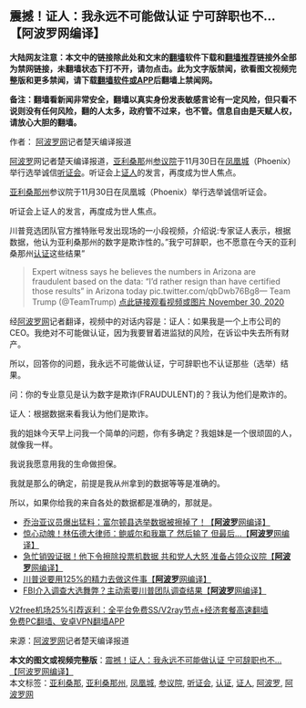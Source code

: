  <h2>震撼！证人：我永远不可能做认证 宁可辞职也不…【阿波罗网编译】</h2> <p class="notice"><b>大陆网友注意：本文中的链接除此处和文末的<a href="https://github.com/bannedbook/fanqiang" >翻墙</a>软件下载和<a href="https://github.com/killgcd/justmysocks/blob/master/README.md">翻墙推荐</a>链接外全部为禁网链接，未翻墙状态下打不开，请勿点击。此为文字版禁闻，欲看图文视频完整版和更多禁闻，请下载<a href="https://github.com/bannedbook/fanqiang">翻墙软件或APP</a>后翻墙上禁闻网。</p><p>备注：翻墙看新闻非常安全，翻墙以真实身份发表敏感言论有一定风险，但只看不说则没有任何风险，翻的人太多，政府管不过来，也不管。信息自由是天赋人权，请放心大胆的翻墙。</b></p>  <div class="entry"> <p>作者： <span class='wp_keywordlink_affiliate'><a href="https://www.aboluowang.com/" title="阿波罗网" target="_blank">阿波罗网</a></span>记者楚天编译报道</p> <p id="summary"><a href="https://www.bannedbook.org/bnews/tag/%E9%98%BF%E6%B3%A2%E7%BD%97/" class="st_tag internal_tag" rel="tag" title="标签 阿波罗 下的日志">阿波罗</a>网记者楚天编译报道，<a href="https://www.bannedbook.org/bnews/tag/%e4%ba%9a%e5%88%a9%e6%a1%91%e9%82%a3/" class="st_tag internal_tag" rel="tag" title="标签 亚利桑那 下的日志">亚利桑那</a>州<a href="https://www.bannedbook.org/bnews/tag/%e5%8f%82%e8%ae%ae%e9%99%a2/" class="st_tag internal_tag" rel="tag" title="标签 参议院 下的日志">参议院</a>于11月30日在<a href="https://www.bannedbook.org/bnews/tag/%E5%87%A4%E5%87%B0%E5%9F%8E/" class="st_tag internal_tag" rel="tag" title="标签 凤凰城 下的日志">凤凰城</a>（Phoenix）举行选举诚信<a href="https://www.bannedbook.org/bnews/tag/%e5%90%ac%e8%af%81%e4%bc%9a/" class="st_tag internal_tag" rel="tag" title="标签 听证会 下的日志">听证会</a>。听证会上<a href="https://www.bannedbook.org/bnews/tag/%E8%AF%81%E4%BA%BA/" class="st_tag internal_tag" rel="tag" title="标签 证人 下的日志">证人</a>的发言，再度成为世人焦点。</p> <p><a href="https://www.bannedbook.org/bnews/tag/%E4%BA%9A%E5%88%A9%E6%A1%91%E9%82%A3%E5%B7%9E/" class="st_tag internal_tag" rel="tag" title="标签 亚利桑那州 下的日志">亚利桑那州</a>参议院于11月30日在凤凰城（Phoenix）举行选举诚信听证会。</p> <p>听证会上证人的发言，再度成为世人焦点。</p> <p>川普竞选团队官方推特账号发出现场的一小段视频，介绍说:专家证人表示，根据数据，他认为亚利桑那州的数字是欺诈性的。&#8221;我宁可辞职，也不愿意在今天的亚利桑那州<a href="https://www.bannedbook.org/bnews/tag/%E8%AE%A4%E8%AF%81/" class="st_tag internal_tag" rel="tag" title="标签 认证 下的日志">认证</a>这些结果&#8221;</p>  <blockquote><p>Expert witness says he believes the numbers in Arizona are fraudulent based on the data: &#8220;I&#8217;d rather resign than have certified those results&#8221; in Arizona today pic.twitter.com/qbDwb76Bg8— Team Trump (@TeamTrump) <a href="https://twitter.com/TeamTrump/status/1333533891869757443?ref_src=twsrc%5Etfw">点此链接观看视频或图片 November 30, 2020</a></p></blockquote> <p>经<a href="https://www.bannedbook.org/bnews/tag/%e9%98%bf%e6%b3%a2%e7%bd%97%e7%bd%91/" class="st_tag internal_tag" rel="tag" title="标签 阿波罗网 下的日志">阿波罗网</a>记者翻译，视频中的对话内容是：证人：如果我是一个上市公司的CEO。我绝对不可能做认证，因为我要冒着进监狱的风险，在诉讼中失去所有财产。</p> <p>所以，回答你的问题，我永远不可能做认证，宁可辞职也不认证那些（选举）结果。</p> <p>问：你的专业意见是认为数字是欺诈(FRAUDULENT)的？我认为他们是欺诈的。</p> <p>证人：根据数据来看我认为他们是欺诈。</p>  <p>我的姐妹今天早上问我一个简单的问题，你有多确定？我姐妹是一个很顽固的人，就像我一样。</p> <p>我说我愿意用我的生命做担保。</p> <p>我就是那么的确定，前提是我从州拿到的数据等等是准确的。</p> <p>所以，如果你给我的来自各处的数据都是准确的，那就是。&nbsp;</p> <ul class='op-related-articles' title='相关阅读'> <li><a href='https://www.bannedbook.org/bnews/cnnews/20201201/1439960.html' target='_blank'>乔治亚议员爆出猛料：富尔顿县选举数据被擦掉了！【<b>阿波罗</b>网编译】</a></li> <li><a href='https://www.bannedbook.org/bnews/topimagenews/20201130/1439556.html' target='_blank'>惊心动魄！林伍德大律师：鲍威尔和我赢了 然后输了 但最后...【<b>阿波罗</b>网编译】</a></li> <li><a href='https://www.bannedbook.org/bnews/cnnews/20201130/1439498.html' target='_blank'>急忙销毁证据！他下令擦除投票机数据 共和党人大怒 准备占领众议院【<b>阿波罗</b>网编译】</a></li> <li><a href='https://www.bannedbook.org/bnews/topimagenews/20201130/1439486.html' target='_blank'>川普说要用125%的精力去做这件事【<b>阿波罗</b>网编译】</a></li> <li><a href='https://www.bannedbook.org/bnews/cnnews/20201130/1439428.html' target='_blank'>FBI介入调查大选舞弊？主动索要川普团队调查结果【<b>阿波罗</b>网编译】</a></li> </ul> <p class="texttj"> <a href="https://github.com/bannedbook/fanqiang/wiki/V2ray%E6%9C%BA%E5%9C%BA" target="_blank">V2free机场25%引荐返利：全平台免费SS/V2ray节点+经济套餐高速翻墙</a><br/> <a href="https://github.com/bannedbook/fanqiang/wiki/%E7%A6%81%E9%97%BB%E7%BD%91%E5%AE%89%E5%8D%93%E7%BF%BB%E5%A2%99%E6%96%B0%E9%97%BBAPP" target="_blank">免费PC翻墙、安卓VPN翻墙APP</a></p><p> 来源：<a href="https://www.aboluowang.com/2020/1201/1529190.html" target="_blank">阿波罗网</a>记者楚天编译报道 </p> <a name='sharetosocial'></a>       <div><b>本文的图文或视频完整版</b>：<a href='https://www.bannedbook.org/bnews/cnnews/20201201/1440032.html'>震撼！证人：我永远不可能做认证 宁可辞职也不…【阿波罗网编译】</a></div>  </div><!--END ENTRY--> <div class="postfooter"> <div>本文标签：<a href="https://www.bannedbook.org/bnews/tag/%e4%ba%9a%e5%88%a9%e6%a1%91%e9%82%a3/" rel="tag">亚利桑那</a>, <a href="https://www.bannedbook.org/bnews/tag/%E4%BA%9A%E5%88%A9%E6%A1%91%E9%82%A3%E5%B7%9E/" rel="tag">亚利桑那州</a>, <a href="https://www.bannedbook.org/bnews/tag/%E5%87%A4%E5%87%B0%E5%9F%8E/" rel="tag">凤凰城</a>, <a href="https://www.bannedbook.org/bnews/tag/%e5%8f%82%e8%ae%ae%e9%99%a2/" rel="tag">参议院</a>, <a href="https://www.bannedbook.org/bnews/tag/%e5%90%ac%e8%af%81%e4%bc%9a/" rel="tag">听证会</a>, <a href="https://www.bannedbook.org/bnews/tag/%E8%AE%A4%E8%AF%81/" rel="tag">认证</a>, <a href="https://www.bannedbook.org/bnews/tag/%E8%AF%81%E4%BA%BA/" rel="tag">证人</a>, <a href="https://www.bannedbook.org/bnews/tag/%E9%98%BF%E6%B3%A2%E7%BD%97/" rel="tag">阿波罗</a>, <a href="https://www.bannedbook.org/bnews/tag/%e9%98%bf%e6%b3%a2%e7%bd%97%e7%bd%91/" rel="tag">阿波罗网</a></div>  </div><!--END POSTFOOTER--> 